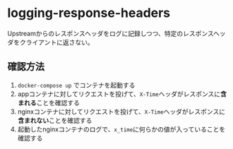 # logging-response-headers

Upstreamからのレスポンスヘッダをログに記録しつつ、特定のレスポンスヘッダをクライアントに返さない。

## 確認方法

1. `docker-compose up` でコンテナを起動する
1. appコンテナに対してリクエストを投げて、`X-Time`ヘッダがレスポンスに**含まれる**ことを確認する
1. nginxコンテナに対してリクエストを投げて、`X-Time`ヘッダがレスポンスに**含まれない**ことを確認する
1. 起動したnginxコンテナのログで、`x_time`に何らかの値が入っていることを確認する
